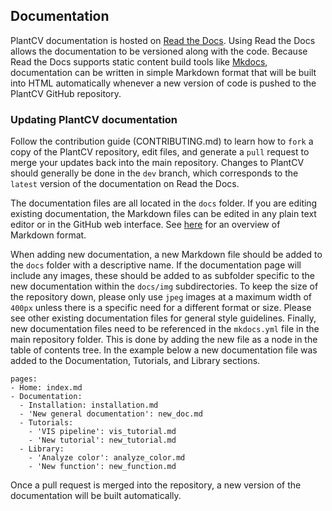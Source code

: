 ## Documentation

PlantCV documentation is hosted on [Read the Docs](https://readthedocs.org/). 
Using Read the Docs allows the documentation to be versioned along with
the code. Because Read the Docs supports static content build tools like
[Mkdocs](http://www.mkdocs.org/), documentation can be written in simple
Markdown format that will be built into HTML automatically whenever a 
new version of code is pushed to the PlantCV GitHub repository.

### Updating PlantCV documentation

Follow the contribution guide (CONTRIBUTING.md) to learn how to `fork` a
copy of the PlantCV repository, edit files, and generate a `pull`
request to merge your updates back into the main repository. Changes to
PlantCV should generally be done in the `dev` branch, which corresponds
to the `latest` version of the documentation on Read the Docs.

The documentation files are all located in the `docs` folder. If you are
editing existing documentation, the Markdown files can be edited in any
plain text editor or in the GitHub web interface. See [here](https://github.com/adam-p/markdown-here/wiki/Markdown-Cheatsheet)
for an overview of Markdown format.

When adding new documentation, a new Markdown file should be added to
the `docs` folder with a descriptive name. If the documentation page
will include any images, these should be added to as subfolder specific
to the new documentation within the `docs/img` subdirectories. To keep
the size of the repository down, please only use `jpeg` images at a
maximum width of `400px` unless there is a specific need for a different
format or size. Please see other existing documentation files for
general style guidelines. Finally, new documentation files need to be
referenced in the `mkdocs.yml` file in the main repository folder. This
is done by adding the new file as a node in the table of contents tree.
In the example below a new documentation file was added to the
Documentation, Tutorials, and Library sections.

```
pages:
- Home: index.md
- Documentation:
  - Installation: installation.md
  - 'New general documentation': new_doc.md
  - Tutorials:
    - 'VIS pipeline': vis_tutorial.md
    - 'New tutorial': new_tutorial.md
  - Library:
    - 'Analyze color': analyze_color.md
    - 'New function': new_function.md
```

Once a pull request is merged into the repository, a new
version of the documentation will be built automatically.
